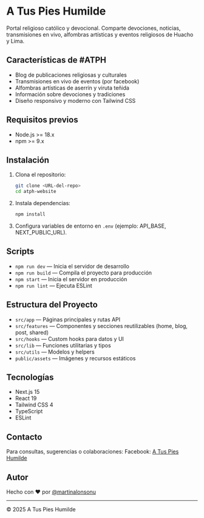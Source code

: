 # A Tus Pies Humilde

Portal religioso católico y devocional. Comparte devociones, noticias, transmisiones en vivo, alfombras artísticas y eventos religiosos de Huacho y Lima.

## Características de #ATPH

- Blog de publicaciones religiosas y culturales
- Transmisiones en vivo de eventos (por facebook)
- Alfombras artísticas de aserrín y viruta teñida
- Información sobre devociones y tradiciones
- Diseño responsivo y moderno con Tailwind CSS

## Requisitos previos

- Node.js >= 18.x
- npm >= 9.x

## Instalación

1. Clona el repositorio:

   ```sh
   git clone <URL-del-repo>
   cd atph-website
   ```

2. Instala dependencias:

   ```sh
   npm install
   ```

3. Configura variables de entorno en `.env` (ejemplo: API_BASE, NEXT_PUBLIC_URL).

## Scripts

- `npm run dev` — Inicia el servidor de desarrollo
- `npm run build` — Compila el proyecto para producción
- `npm start` — Inicia el servidor en producción
- `npm run lint` — Ejecuta ESLint

## Estructura del Proyecto

- `src/app` — Páginas principales y rutas API
- `src/features` — Componentes y secciones reutilizables (home, blog, post, shared)
- `src/hooks` — Custom hooks para datos y UI
- `src/lib` — Funciones utilitarias y tipos
- `src/utils` — Modelos y helpers
- `public/assets` — Imágenes y recursos estáticos

## Tecnologías

- Next.js 15
- React 19
- Tailwind CSS 4
- TypeScript
- ESLint

## Contacto

Para consultas, sugerencias o colaboraciones:
Facebook: [A Tus Pies Humilde](https://www.facebook.com/ATusPiesHumilde)

## Autor

Hecho con ❤️ por [@martinalonsonu](https://github.com/martinalonsonu)

---

© 2025 A Tus Pies Humilde
